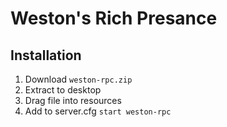 # Weston's Rich Presance 

## Installation
1. Download ```weston-rpc.zip```
2. Extract to desktop
3. Drag file into resources 
4. Add to server.cfg ```start weston-rpc```

